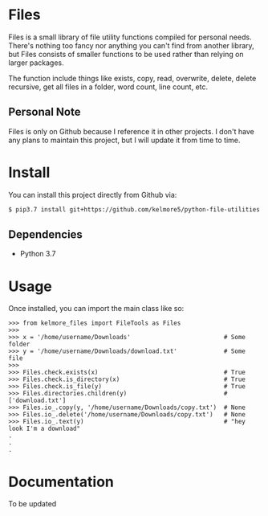 # Files

Files is a small library of file utility functions compiled for personal needs. There's 
nothing too fancy nor anything you can't find from another library, but Files consists of
smaller functions to be used rather than relying on larger packages.

The function include things like exists, copy, read, overwrite, delete, delete recursive, get 
all files in a folder, word count, line count, etc.

## Personal Note

Files is only on Github because I reference it in other projects. I don't have any plans 
to maintain this project, but I will update it from time to time. 

# Install

You can install this project directly from Github via:

```bash
$ pip3.7 install git+https://github.com/kelmore5/python-file-utilities.git
```

## Dependencies

- Python 3.7

# Usage

Once installed, you can import the main class like so:

    >>> from kelmore_files import FileTools as Files
    >>>
    >>> x = '/home/username/Downloads'                          # Some folder
    >>> y = '/home/username/Downloads/download.txt'             # Some file
    >>>
    >>> Files.check.exists(x)                                   # True
    >>> Files.check.is_directory(x)                             # True
    >>> Files.check.is_file(y)                                  # True
    >>> Files.directories.children(y)                           # ['download.txt']
    >>> Files.io_.copy(y, '/home/username/Downloads/copy.txt')  # None
    >>> Files.io_.delete('/home/username/Downloads/copy.txt')   # None
    >>> Files.io_.text(y)                                       # "hey look I'm a download"
    .
    .
    .

# Documentation

To be updated
